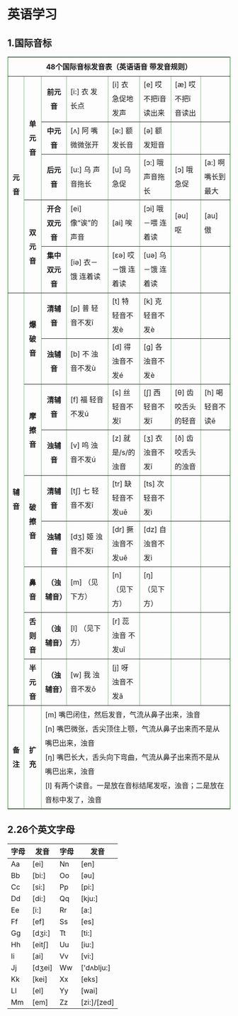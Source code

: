 # 英语学习

## 1.国际音标

<center>
    <table border="1" cellpadding="4" bordercolor="#85B989" style="line-height:2em;min-width: 500px;">
        <tbody>
            <tr>
                <th colspan="8" align="center" height="43">
                    <b>48个国际音标发音表（英语语音 带发音规则）</b>
                </th>
            </tr>
            <tr>
                <th rowspan="5" width="33">元音</th>
                <th rowspan="3" width="54">单元音</th>
                <th width="82">前元音</th>
                <td width="155" class="yb">[i:] 衣 发长点</td>
                <td width="147">[i] 衣 急促地发声</td>
                <td width="165">[e] 哎 不把ī音读出来</td>
                <td width="147">[æ] 哎 不把ī音读出</td>
                <th width="143">　</th>
            </tr>
            <tr>
                <th width="82">中元音</th>
                <td width="155">[ʌ] 阿 嘴微微张开</td>
                <td width="147">[ə:] 额 发长音</td>
                <td width="165">[ə] 额 发短音</td>
                <th width="147"></th>
                <th width="143"></th>
            </tr>
            <tr>
                <th width="82">后元音</th>
                <td width="155">[u:] 乌 声音拖长</td>
                <td width="147">[u] 乌 急促</td>
                <td width="165">[ɔ:] 哦 声音拖长</td>
                <td width="147">[ɔ] 哦 急促</td>
                <td width="143">[a:] 啊 嘴长到最大</td>
            </tr>
            <tr>
                <th rowspan="2" width="54 ">双元音</th>
                <th width="82">开合双元音</th>
                <td width="155">[ei] 像“诶”的声音</td>
                <td width="147">[ai] 唉</td>
                <td width="165">[ɔi] 哦－喂 连着读</td>
                <td width="147">[əu] 呕</td>
                <td width="143">[au] 傲</td>
            </tr>
            <tr>
                <th width="82">集中双元音</th>
                <td width="155">[iə] 衣－饿 连着读</td>
                <td width="147">[εə] 哎－饿 连着读</td>
                <td width="165">[uə] 乌－饿 连着读</td>
                <th width="147"></th>
                <th width="143"></th>
            </tr>
            <tr>
                <th rowspan="9" width="33">辅音</th>
                <th rowspan="2" width="54">爆破音</th>
                <th width="82">清辅音</th>
                <td width="155">[p] 普 轻音不发ī</td>
                <td width="147">[t] 特 轻音不发è</td>
                <td width="165">[k] 克 轻音不发è</td>
                <th width="147"></th>
                <th width="143"></th>
            </tr>
            <tr>
                <th width="82">浊辅音</th>
                <td width="155">[b] 不 浊音不发ù</td>
                <td width="147">[d] 得 浊音不发é</td>
                <td width="165">[g] 各 浊音不发è</td>
                <th width="147"></th>
                <th width="143"></th>
            </tr>
            <tr>
                <th rowspan="2" width="54">摩擦音</th>
                <th width="82">清辅音</th>
                <td width="155">[f] 福 轻音不发ú</td>
                <td width="147">[s] 丝 轻音不发ī</td>
                <td width="165">[ʃ] 西 轻音不发ī</td>
                <td width="147">[θ] 齿 咬舌头的轻音</td>
                <td width="143">[h] 喝 轻音不读ē</td>
            </tr>
            <tr>
                <th width="82">浊辅音</th>
                <td width="155">[v] 呜 浊音不发ú</td>
                <td width="147">[z] 就是/s/的浊音</td>
                <td width="165">[ʒ] 衣 浊音不发ī</td>
                <td width="147">[ð] 齿 咬舌头的浊音</td>
                <th width="143">　</th>
            </tr>
            <tr>
                <th rowspan="2" width="54">破擦音</th>
                <th width="82">清辅音</th>
                <td width="155">[tʃ] 七 轻音不发ī</td>
                <td width="147">[tr] 缺 轻音不发uē</td>
                <td width="165">[ts] 次 轻音不发ì</td>
                <th width="147"></th>
                <th width="143"></th>
            </tr>
            <tr>
                <th width="82">浊辅音</th>
                <td width="155">[dʒ] 姬 浊音不发ī</td>
                <td width="147">[dr] 撅 浊音不发uē</td>
                <td width="165">[dz] 自 浊音不发ì</td>
                <th width="147"></th>
                <th width="143"></th>
            </tr>
            <tr>
                <th width="54">鼻音</th>
                <th width="82">（浊辅音）</th>
                <td width="155">[m] （见下方）</td>
                <td width="147">[n] （见下方）</td>
                <td width="165">[ŋ] （见下方）</td>
                <th width="147">　</th>
                <th width="143">　</th>
            </tr>
            <tr>
                <th width="54">舌则音</th>
                <th width="82">（浊辅音）</th>
                <td width="155">[l] （见下方）</td>
                <td width="147">[r] 蕊 浊音 不发uǐ</td>
                <th width="165"></th>
                <th width="147"></th>
                <th width="143"></th>
            </tr>
            <tr>
                <th width="54">半元音</th>
                <th width="82">（浊辅音）</th>
                <td width="155">[w] 我 浊音不发ǒ</td>
                <td width="147">[j] 呀 浊音不发ǎ</td>
                <th width="165"></th>
                <th width="147"></th>
                <th width="143"></th>
            </tr>
            <tr>
                <th>备注</th>
                <th>扩充</th>
                <th colspan="7 " align="left " style="font-weight: 400 ">
                    [m] 嘴巴闭住，然后发音，气流从鼻子出来，浊音
                    <br> [n] 嘴巴微张，舌尖顶住上颚，气流从鼻子出来而不是从嘴巴出来，浊音
                    <br> [ŋ] 嘴巴长大，舌头向下弯曲，气流从鼻子出来而不是从嘴巴出来，浊音
                    <br> [l] 有两个读音。一是放在音标结尾发呕，浊音；二是放在音标中发了，浊音
                </th>
            </tr>
        </tbody>
    </table>
</center>

## 2.26个英文字母

| 字母 | 发音   | 字母 | 发音        |
| ---- | ------ | ---- | ----------- |
| Aa   | [ei]   | Nn   | [en]        |
| Bb   | [bi:]  | Oo   | [əu]        |
| Cc   | [si:]  | Pp   | [pi:]       |
| Dd   | [di:]  | Qq   | [kju:]      |
| Ee   | [i:]   | Rr   | [a:]        |
| Ff   | [ef]   | Ss   | [es]        |
| Gg   | [dʒi:] | Tt   | [ti:]       |
| Hh   | [eitʃ] | Uu   | [iu:]       |
| Ii   | [ai]   | Vv   | [vi:]       |
| Jj   | [dʒei] | Ww   | ['dʌblju:]  |
| Kk   | [kei]  | Xx   | [eks]       |
| Ll   | [el]   | Yy   | [wai]       |
| Mm   | [em]   | Zz   | [zi:]/[zed] |

